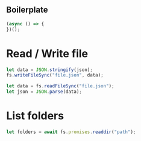 ## Boilerplate
```js
(async () => {
})();
```

# Read / Write file
```js
let data = JSON.stringify(json);
fs.writeFileSync("file.json", data);

let data = fs.readFileSync("file.json");
let json = JSON.parse(data);
```

# List folders
```js
let folders = await fs.promises.readdir("path");
```
